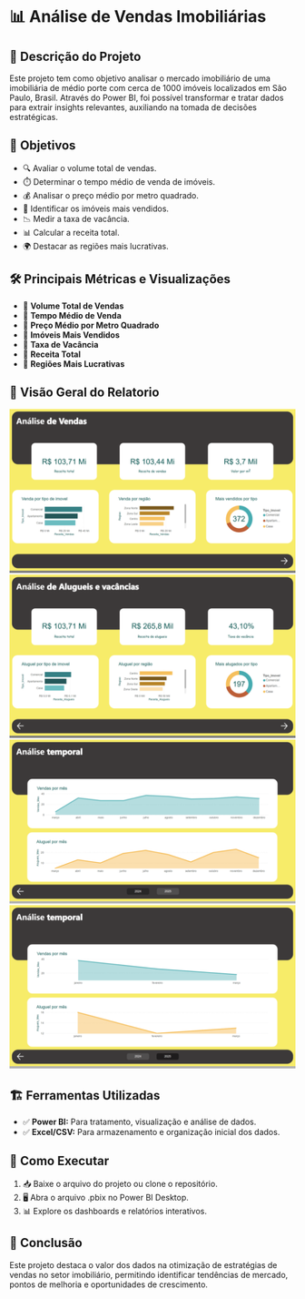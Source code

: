 # 📊 Análise de Vendas Imobiliárias

## 🏡 Descrição do Projeto
Este projeto tem como objetivo analisar o mercado imobiliário de uma imobiliária de médio porte com cerca de 1000 imóveis localizados em São Paulo, Brasil. Através do Power BI, foi possível transformar e tratar dados para extrair insights relevantes, auxiliando na tomada de decisões estratégicas.

## 🎯 Objetivos
- 🔍 Avaliar o volume total de vendas.
- ⏱️ Determinar o tempo médio de venda de imóveis.
- 💰 Analisar o preço médio por metro quadrado.
- 🏅 Identificar os imóveis mais vendidos.
- 📉 Medir a taxa de vacância.
- 📊 Calcular a receita total.
- 🌍 Destacar as regiões mais lucrativas.

## 🛠️ Principais Métricas e Visualizações
- 🔹 **Volume Total de Vendas**
- 🔹 **Tempo Médio de Venda**
- 🔹 **Preço Médio por Metro Quadrado**
- 🔹 **Imóveis Mais Vendidos**
- 🔹 **Taxa de Vacância**
- 🔹 **Receita Total**
- 🔹 **Regiões Mais Lucrativas**

## 📌 Visão Geral do Relatorio

![Analise de Vendas](/Imagens/Pagina%201.png)
![Analise de Alugueis e Vacancia](/Imagens/Pagina%202.png)
![Analise Temporal 2024](/Imagens/Pagina%203.png)
![Analise Temporal 2025](/Imagens/Pagina%203-2.png)

## 🏗️ Ferramentas Utilizadas
- ✅ **Power BI:** Para tratamento, visualização e análise de dados.
- ✅ **Excel/CSV:** Para armazenamento e organização inicial dos dados.

## 🚀 Como Executar
1. 📥 Baixe o arquivo do projeto ou clone o repositório.
2. 🖥️ Abra o arquivo .pbix no Power BI Desktop.
3. 📊 Explore os dashboards e relatórios interativos.

## 🔄 Conclusão
Este projeto destaca o valor dos dados na otimização de estratégias de vendas no setor imobiliário, permitindo identificar tendências de mercado, pontos de melhoria e oportunidades de crescimento.

